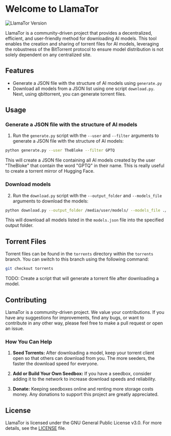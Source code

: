 # Welcome to LlamaTor

![LlamaTor Version](https://img.shields.io/badge/version-0.0.46-blue.svg?cacheSeconds=2592000)

LlamaTor is a community-driven project that provides a decentralized, efficient, and user-friendly method for downloading AI models. This tool enables the creation and sharing of torrent files for AI models, leveraging the robustness of the BitTorrent protocol to ensure model distribution is not solely dependent on any centralized site.

## Features

- Generate a JSON file with the structure of AI models using `generate.py`  
- Download all models from a JSON list using one script `download.py`. Next, using qbittorrent, you can generate torrent files.

## Usage
### Generate a JSON file with the structure of AI models

1. Run the `generate.py` script with the `--user` and `--filter` arguments to generate a JSON file with the structure of AI models:

```bash
python generate.py --user TheBloke --filter GPTQ
```

This will create a JSON file containing all AI models created by the user "TheBloke" that contain the word "GPTQ" in their name. This is really useful to create a torrent mirror of Hugging Face.

### Download models 

2. Run the `download.py` script with the `--output_folder` and `--models_file` arguments to download the models:

```bash
python download.py --output_folder /media/user/models/ --models_file ./models.json 
```

This will download all models listed in the `models.json` file into the specified output folder.

## Torrent Files 

Torrent files can be found in the `torrents` directory within the `torrents` branch. You can switch to this branch using the following command:

```bash
git checkout torrents
```

TODO: Create a script that will generate a torrent file after downloading a model.

## Contributing

LlamaTor is a community-driven project. We value your contributions. If you have any suggestions for improvements, find any bugs, or want to contribute in any other way, please feel free to make a pull request or open an issue.

### How You Can Help

1. **Seed Torrents:** After downloading a model, keep your torrent client open so that others can download from you. The more seeders, the faster the download speed for everyone.

2. **Add or Build Your Own Seedbox:** If you have a seedbox, consider adding it to the network to increase download speeds and reliability.

3. **Donate:** Keeping seedboxes online and renting more storage costs money. Any donations to support this project are greatly appreciated.

## License

LlamaTor is licensed under the GNU General Public License v3.0. For more details, see the [LICENSE](LICENSE) file.
